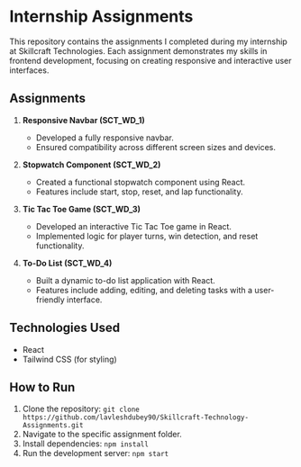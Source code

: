 # Internship Assignments

This repository contains the assignments I completed during my internship at Skillcraft Technologies. Each assignment demonstrates my skills in frontend development, focusing on creating responsive and interactive user interfaces.

## Assignments

1. **Responsive Navbar (SCT_WD_1)**
   - Developed a fully responsive navbar.
   - Ensured compatibility across different screen sizes and devices.

2. **Stopwatch Component (SCT_WD_2)**
   - Created a functional stopwatch component using React.
   - Features include start, stop, reset, and lap functionality.

3. **Tic Tac Toe Game (SCT_WD_3)**
   - Developed an interactive Tic Tac Toe game in React.
   - Implemented logic for player turns, win detection, and reset functionality.

4. **To-Do List (SCT_WD_4)**
   - Built a dynamic to-do list application with React.
   - Features include adding, editing, and deleting tasks with a user-friendly interface.

## Technologies Used

- React
- Tailwind CSS (for styling)

## How to Run

1. Clone the repository: `git clone https://github.com/lavleshdubey90/Skillcraft-Technology-Assignments.git`
2. Navigate to the specific assignment folder.
3. Install dependencies: `npm install`
4. Run the development server: `npm start`
